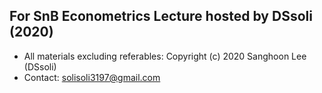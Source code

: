 ## For SnB Econometrics Lecture hosted by DSsoli (2020)
- All materials excluding referables: Copyright (c) 2020 Sanghoon Lee (DSsoli)
- Contact: solisoli3197@gmail.com